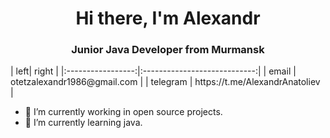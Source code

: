 <div id="header" align="center">
  <h1>Hi there, I'm Alexandr</h1>
  <h3> Junior Java Developer from Murmansk</h3>
</div>
| left| right |
|:-----------------:|:----------------------------:|
| email | otetzalexandr1986@gmail.com |
| telegram | https://t.me/AlexandrAnatoliev |

- 🔭 I’m currently working in open source projects.
- 🌱 I’m currently learning java.
